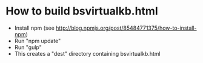 How to build bsvirtualkb.html
====================
- Install npm (see http://blog.npmjs.org/post/85484771375/how-to-install-npm)
- Run "npm update"
- Run "gulp"
- This creates a "dest" directory containing bsvirtualkb.html
